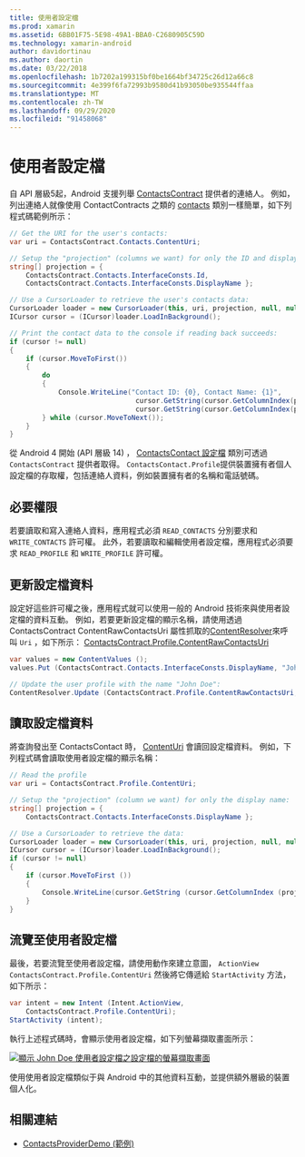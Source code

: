 ```yaml
---
title: 使用者設定檔
ms.prod: xamarin
ms.assetid: 6BB01F75-5E98-49A1-BBA0-C2680905C59D
ms.technology: xamarin-android
author: davidortinau
ms.author: daortin
ms.date: 03/22/2018
ms.openlocfilehash: 1b7202a199315bf0be1664bf34725c26d12a66c8
ms.sourcegitcommit: 4e399f6fa72993b9580d41b93050be935544ffaa
ms.translationtype: MT
ms.contentlocale: zh-TW
ms.lasthandoff: 09/29/2020
ms.locfileid: "91458068"
---
```

# <a name="user-profile"></a>使用者設定檔

自 API 層級5起，Android 支援列舉 [ContactsContract](xref:Android.Provider.ContactsContract) 提供者的連絡人。 例如，列出連絡人就像使用 ContactContracts 之類的 [contacts](xref:Android.Provider.ContactsContract.Contacts) 類別一樣簡單，如下列程式碼範例所示：

```csharp
// Get the URI for the user's contacts:
var uri = ContactsContract.Contacts.ContentUri;

// Setup the "projection" (columns we want) for only the ID and display name:
string[] projection = {
    ContactsContract.Contacts.InterfaceConsts.Id,
    ContactsContract.Contacts.InterfaceConsts.DisplayName };

// Use a CursorLoader to retrieve the user's contacts data:
CursorLoader loader = new CursorLoader(this, uri, projection, null, null, null);
ICursor cursor = (ICursor)loader.LoadInBackground();

// Print the contact data to the console if reading back succeeds:
if (cursor != null)
{
    if (cursor.MoveToFirst())
    {
        do
        {
            Console.WriteLine("Contact ID: {0}, Contact Name: {1}",
                               cursor.GetString(cursor.GetColumnIndex(projection[0])),
                               cursor.GetString(cursor.GetColumnIndex(projection[1])));
        } while (cursor.MoveToNext());
    }
}
```

從 Android 4 開始 (API 層級 14) ， [ContactsContact 設定檔](xref:Android.Provider.ContactsContract.Profile) 類別可透過 `ContactsContract` 提供者取得。 `ContactsContact.Profile`提供裝置擁有者個人設定檔的存取權，包括連絡人資料，例如裝置擁有者的名稱和電話號碼。

## <a name="required-permissions"></a>必要權限

若要讀取和寫入連絡人資料，應用程式必須 `READ_CONTACTS` 分別要求和 `WRITE_CONTACTS` 許可權。
此外，若要讀取和編輯使用者設定檔，應用程式必須要求 `READ_PROFILE` 和 `WRITE_PROFILE` 許可權。

## <a name="updating-profile-data"></a>更新設定檔資料

設定好這些許可權之後，應用程式就可以使用一般的 Android 技術來與使用者設定檔的資料互動。 例如，若要更新設定檔的顯示名稱，請使用透過 ContactsContract ContentRawContactsUri 屬性抓取的[ContentResolver](xref:Android.Content.ContentResolver.Update*)來呼叫 `Uri` ，如下所示： [ContactsContract.Profile.ContentRawContactsUri](xref:Android.Provider.ContactsContract.Profile.ContentRawContactsUri)

```csharp
var values = new ContentValues ();
values.Put (ContactsContract.Contacts.InterfaceConsts.DisplayName, "John Doe");

// Update the user profile with the name "John Doe":
ContentResolver.Update (ContactsContract.Profile.ContentRawContactsUri, values, null, null);
```

## <a name="reading-profile-data"></a>讀取設定檔資料

將查詢發出至 ContactsContact 時， [ContentUri](xref:Android.Provider.ContactsContract.Profile.ContentUri) 會讀回設定檔資料。 例如，下列程式碼會讀取使用者設定檔的顯示名稱：

```csharp
// Read the profile
var uri = ContactsContract.Profile.ContentUri;

// Setup the "projection" (column we want) for only the display name:
string[] projection = {
    ContactsContract.Contacts.InterfaceConsts.DisplayName };

// Use a CursorLoader to retrieve the data:
CursorLoader loader = new CursorLoader(this, uri, projection, null, null, null);
ICursor cursor = (ICursor)loader.LoadInBackground();
if (cursor != null)
{
    if (cursor.MoveToFirst ())
    {
        Console.WriteLine(cursor.GetString (cursor.GetColumnIndex (projection [0])));
    }
}
```

## <a name="navigating-to-the-user-profile"></a>流覽至使用者設定檔

最後，若要流覽至使用者設定檔，請使用動作來建立意圖， `ActionView` `ContactsContract.Profile.ContentUri` 然後將它傳遞給 `StartActivity` 方法，如下所示：

```csharp
var intent = new Intent (Intent.ActionView,
    ContactsContract.Profile.ContentUri);
StartActivity (intent);
```

執行上述程式碼時，會顯示使用者設定檔，如下列螢幕擷取畫面所示：

[![顯示 John Doe 使用者設定檔之設定檔的螢幕擷取畫面](user-profile-images/01-profile-screen-sml.png)](user-profile-images/01-profile-screen.png#lightbox)

使用使用者設定檔類似于與 Android 中的其他資料互動，並提供額外層級的裝置個人化。

## <a name="related-links"></a>相關連結

- [ContactsProviderDemo (範例) ](/samples/xamarin/monodroid-samples/contactsproviderdemo)